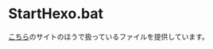 <h1>StartHexo.bat</h1>
<p><a href="https://htmlcsshed.github.io/delkeyword">こちら</a>のサイトのほうで扱っているファイルを提供しています。</p>
